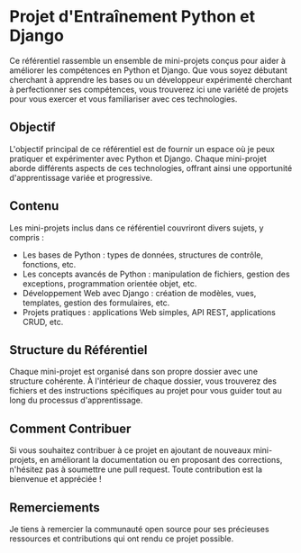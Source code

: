 # Projet d'Entraînement Python et Django

Ce référentiel rassemble un ensemble de mini-projets conçus pour aider à améliorer les compétences en Python et Django. Que vous soyez débutant cherchant à apprendre les bases ou un développeur expérimenté cherchant à perfectionner ses compétences, vous trouverez ici une variété de projets pour vous exercer et vous familiariser avec ces technologies.

## Objectif
L'objectif principal de ce référentiel est de fournir un espace où je peux pratiquer et expérimenter avec Python et Django. Chaque mini-projet aborde différents aspects de ces technologies, offrant ainsi une opportunité d'apprentissage variée et progressive.

## Contenu
Les mini-projets inclus dans ce référentiel couvriront divers sujets, y compris :

- Les bases de Python : types de données, structures de contrôle, fonctions, etc.
- Les concepts avancés de Python : manipulation de fichiers, gestion des exceptions, programmation orientée objet, etc.
- Développement Web avec Django : création de modèles, vues, templates, gestion des formulaires, etc.
- Projets pratiques : applications Web simples, API REST, applications CRUD, etc.

## Structure du Référentiel
Chaque mini-projet est organisé dans son propre dossier avec une structure cohérente. À l'intérieur de chaque dossier, vous trouverez des fichiers et des instructions spécifiques au projet pour vous guider tout au long du processus d'apprentissage.

## Comment Contribuer
Si vous souhaitez contribuer à ce projet en ajoutant de nouveaux mini-projets, en améliorant la documentation ou en proposant des corrections, n'hésitez pas à soumettre une pull request. Toute contribution est la bienvenue et appréciée !

## Remerciements
Je tiens à remercier la communauté open source pour ses précieuses ressources et contributions qui ont rendu ce projet possible.

